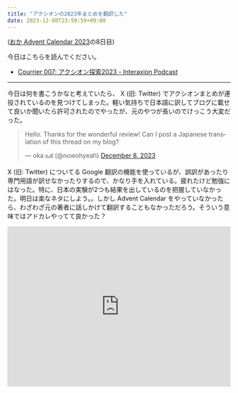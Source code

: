 ```yaml
---
title: "アクシオンの2023年まとめを翻訳した"
date: 2023-12-08T23:59:59+09:00
---
```


([おか Advent Calendar 2023](https://adventar.org/calendars/9232)の8日目)

今日はこちらを読んでください。

- [Courrier 007: アクシオン探索2023 - Interaxion Podcast](https://interaxion-podcast.github.io/courrier/2023-12-08)

---

今日は何を書こうかなと考えていたら、 X (旧: Twitter) でアクシオンまとめが連投されているのを見つけてしまった。軽い気持ちで日本語に訳してブログに載せて良いか聞いたら許可されたのでやったが、元のやつが長いのでけっこう大変だった。

<blockquote class="twitter-tweet tw-align-center"><p lang="en" dir="ltr">Hello. Thanks for the wonderful review! Can I post a Japanese translation of this thread on my blog?</p>&mdash; oka ఒక (@nowohyeah) <a href="https://twitter.com/nowohyeah/status/1733058577529799137?ref_src=twsrc%5Etfw">December 8, 2023</a></blockquote> <script async src="https://platform.twitter.com/widgets.js" charset="utf-8"></script>

X (旧: Twitter) についてる Google 翻訳の機能を使っているが、誤訳があったり専門用語が訳せなかったりするので、かなり手を入れている。疲れたけど勉強にはなった。特に、日本の実験が2つも結果を出しているのを把握していなかった。明日は楽なネタにしよう。。しかし Advent Calendar をやっていなかったら、わざわざ元の著者に話しかけて翻訳することもなかっただろう。そういう意味ではアドカレやってて良かった？

<div style="text-align: center;">
<iframe src="https://adventar.org/calendars/9232/embed" width="100%" height="362" frameborder="0" loading="lazy"></iframe>
</div>